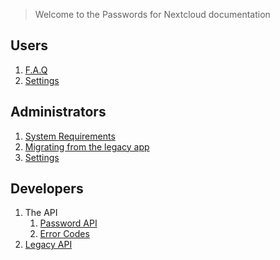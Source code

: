 > Welcome to the Passwords for Nextcloud documentation

## Users
1. [F.A.Q](https://git.mdns.eu/nextcloud/passwords/wikis/Users/F.A.Q)
2. [Settings](https://git.mdns.eu/nextcloud/passwords/wikis/Users/Personal-Settings)


## Administrators
1. [System Requirements](https://git.mdns.eu/nextcloud/passwords/wikis/Administrators/System-Requirements)
2. [Migrating from the legacy app](https://git.mdns.eu/nextcloud/passwords/wikis/Administrators/Legacy-Migration)
3. [Settings](https://git.mdns.eu/nextcloud/passwords/wikis/Administrators/Administrative-Settings)

## Developers
1. The API
   1. [Password API](https://git.mdns.eu/nextcloud/passwords/wikis/Developers/Api/Password-Api)
   2. [Error Codes](https://git.mdns.eu/nextcloud/passwords/wikis/Developers/Api/Error-Codes)
2. [Legacy API](https://git.mdns.eu/nextcloud/passwords/wikis/Developers/Api/Legacy-Api)